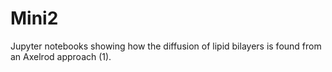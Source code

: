 # Mini2
Jupyter notebooks showing how the diffusion of lipid bilayers is found from an Axelrod approach (1).
